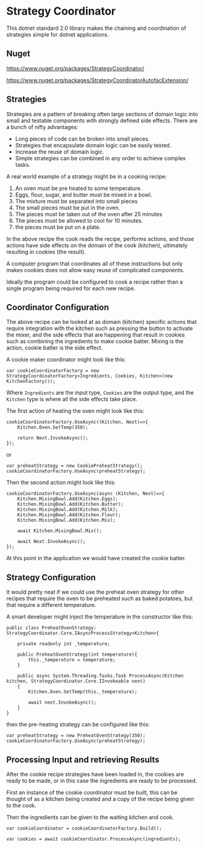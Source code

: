 # Strategy Coordinator

This dotnet standard 2.0 library makes the chaining and coordination of strategies simple for dotnet applications.

## Nuget
https://www.nuget.org/packages/StrategyCoordinator/ 

https://www.nuget.org/packages/StrategyCoordinatorAutofacExtension/


## Strategies
Strategies are a pattern of breaking often large sections of domain logic into small and testable components with strongly defined side effects. There are a bunch of nifty advantages:

* Long pieces of code can be broken into small pieces.
* Strategies that encapsulate domain logic can be easily tested.
* Increase the reuse of domain logic.
* Simple strategies can be combined in any order to achieve complex tasks.

A real world example of a strategy might be in a cooking recipe:
 
 1. An oven must be pre heated to some temperature.
 1. Eggs, flour, sugar, and butter must be mixed in a bowl.
 1. The mixture must be separated into small pieces
 1. The small pieces must be put in the oven.
 1. The pieces must be taken out of the oven after 25 minutes
 1. The pieces must be allowed to cool for 10 minutes.
 1. the pieces must be put on a plate.

In the above recipe the cook reads the recipe, performs actions, and those actions have side effects on the domain of the cook (kitchen), ultimately resulting in cookies (the result).

 A computer program that coordinates all of these instructions but only makes cookies does not allow easy reuse of complicated components.

 Ideally the program could be configured to cook a recipe rather than a single program being required for each new recipe.

## Coordinator Configuration

The above recipe can be looked at as domain (kitchen) specific actions that require integration with the kitchen such as pressing the button to activate the mixer, and the side effects that are happening that result in cookies such as combining the ingredients to make cookie batter. Mixing is the action, cookie batter is the side effect.

A cookie maker coordinator might look like this:

```
var cookieCoordinatorFactory = new StrategyCoordinatorFactory<Ingredients, Cookies, Kitchen>(new KitchenFactory());
```

Where ```Ingredients``` are the input type, ```Cookies``` are the output type, and the ```Kitchen``` type is where all the side effects take place.

The first action of heating the oven might look like this:

```
cookieCoordinatorFactory.UseAsync((Kitchen, Next)=>{
    Kitchen.Oven.SetTemp(350);

    return Next.InvokeAsync();
});
```

or 

```
var preheatStrategy = new CookiePreheatStrategy();
cookieCoordinatorFactory.UseAsync(preheatStrategy);
```

Then the second action might look like this:

```
cookieCoordinatorFactory.UseAsync(async (Kitchen, Next)=>{
    Kitchen.MixingBowl.Add(Kitchen.Eggs);
    Kitchen.MixingBowl.Add(Kitchen.Butter);
    Kitchen.MixingBowl.Add(Kitchen.Milk);
    Kitchen.MixingBowl.Add(Kitchen.Flour);
    Kitchen.MixingBowl.Add(Kitchen.Mix);

    await Kitchen.MixingBowl.Mix();
    
    await Next.InvokeAsync();
});
```

At this point in the application we would have created the cookie batter.

## Strategy Configuration

It would pretty neat if we could use the preheat oven strategy for other recipes that require the oven to be preheated such as baked potatoes, but that require a different temperature.

A smart developer might inject the temperature in the constructor like this:

```
public class PreheatOvenStrategy: StrategyCoordinator.Core.IAsyncProcessStrategy<Kitchen>{

    private readonly int _temperature;

    public PreheatOvenStrategy(int temperature){
        this._temperature = temperature;
    }

    public async System.Threading.Tasks.Task ProcessAsync(Kitchen kitchen, StrategyCoordinator.Core.IInvokeable next)
    {
        Kitchen.Oven.SetTemp(this._temperature);

        await next.InvokeAsync();
    }
}
```

then the pre-heating strategy can be configured like this:

```
var preheatStrategy = new PreheatOvenStrategy(350);
cookieCoordinatorFactory.UseAsync(preheatStrategy);
```

## Processing Input and retrieving Results

After the cookie recipe strategies have been loaded in, the cookies are ready to be made, or in this case the ingredients are ready to be processed.

First an instance of the cookie coordinator must be built, this can be thought of as a kitchen being created and a copy of the recipe being given to the cook.  

Then the ingredients can be given to the waiting kitchen and cook.

```
var cookieCoordinator = cookieCoordinatorFactory.Build();

var cookies = await cookieCoordinator.ProcessAsync(ingredients);
```
